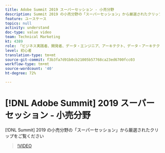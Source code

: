 ```yaml
---
title: Adobe Summit 2019 スーパーセッション - 小売分野
description: Summit 2019 の小売分野の「スーパーセッション」から厳選されたクリップをご覧ください
feature: ユースケース
topics: null
activity: understand
doc-type: value video
team: Technical Marketing
kt: 4389
role: 「ビジネス実践者、開発者、データ・エンジニア、アーキテクト、データ・アーキテクト、管理者、リーダー」
level: 初心者
translation-type: tm+mt
source-git-commit: f3b3fa7d91b0cb21005b57768ca23ed6700fcc03
workflow-type: tm+mt
source-wordcount: '40'
ht-degree: 72%

---
```



# [!DNL Adobe Summit] 2019 スーパーセッション - 小売分野

[!DNL Summit] 2019 の小売分野の「スーパーセッション」から厳選されたクリップをご覧ください

>[!VIDEO](https://video.tv.adobe.com/v/30549/?quality=12)
